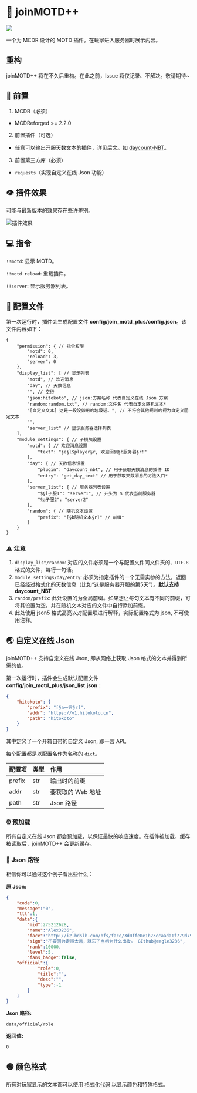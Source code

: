 # 📝 joinMOTD++

[![](https://pic.stackoverflow.wiki/uploadImages/117/24/20/154/2021/08/24/23/08/8cd61849-6a34-4e2d-ad3a-c6056adef05e.svg)](https://github.com/Fallen-Breath/MCDReforged)

一个为 MCDR 设计的 MOTD 插件。在玩家进入服务器时展示内容。

## 重构

joinMOTD++ 将在不久后重构。在此之前，Issue 将仅记录、不解决。敬请期待~

## 🚪 前置

1. MCDR（必须）

- MCDReforged >= 2.2.0

2. 前置插件（可选）

- 任意可以输出开服天数文本的插件，详见后文。如 [daycount-NBT](https://github.com/eagle3236/daycount-NBT)。

3. 前置第三方库（必须）

- `requests`（实现自定义在线 Json 功能）

## 👁️ 插件效果

可能与最新版本的效果存在些许差别。

![插件效果](https://upload.cc/i1/2021/08/24/t6OjbN.png)

## 💻 指令

`!!motd`: 显示 MOTD。

`!!motd reload`: 重载插件。

`!!server`: 显示服务器列表。

## :page_facing_up: 配置文件

第一次运行时，插件会生成配置文件 **config/join_motd_plus/config.json**。该文件内容如下：

```json5
{
    "permission": { // 指令权限
        "motd": 0,
        "reload": 3, 
        "server": 0
    },
    "display_list": [ // 显示列表
        "motd", // 欢迎消息
        "day", // 天数信息
        "", // 空行
        "json:hitokoto", // json:方案名称 代表自定义在线 Json 方案
        "random:random.txt", // random:文件名 代表自定义随机文本*
        "[自定义文本] 这是一段没卵用的垃圾话。", // 不符合其他规则的视为自定义固定文本
        "",
        "server_list" // 显示服务器选择列表
    ],
    "module_settings": { // 子模块设置
        "motd": { // 欢迎消息设置
            "text": "§e§l$player§r, 欢迎回到§b服务器§r!"
        },
        "day": { // 天数信息设置
            "plugin": "daycount_nbt", // 用于获取天数消息的插件 ID
            "entry": "get_day_text" // 用于获取天数消息的方法入口*
        },
        "server_list": { // 服务器列表设置
            "$§l子服1": "server1", // 开头为 $ 代表当前服务器
            "§a子服2": "server2"
        },
        "random": { // 随机文本设置
            "prefix": "[§b随机文本§r]" // 前缀*
        }
    }
}
```

### ⚠️ 注意

1. `display_list/random`: 对应的文件必须是一个与配置文件同文件夹的、`UTF-8` 格式的文件，每行一句话。
2. `module_settings/day/entry`: 必须为指定插件的一个无需实参的方法，返回已经经过格式化的天数信息（比如“这是服务器开服的第5天”）。**默认支持 daycount_NBT**
3. `random/prefix`: 此处设置的为全局前缀。如果想让每句文本有不同的前缀，可将其设置为空，并在随机文本对应的文件中自行添加前缀。
4. 此处使用 json5 格式高亮以对配置项进行解释，实际配置格式为 json, 不可使用注释。

## 🌏 自定义在线 Json

joinMOTD++ 支持自定义在线 Json, 即从网络上获取 Json 格式的文本并得到所需的值。

第一次运行时，插件会生成默认配置文件 **config/join_motd_plus/json_list.json**：

```json
{
    "hitokoto": {
        "prefix": "[§a一言§r]",
        "addr": "https://v1.hitokoto.cn",
        "path": "hitokoto"
    }
}
```

其中定义了一个开箱自带的自定义 Json, 即一言 API。

每个配置都是以配置名作为名称的 `dict`。

| 配置项 | 类型 | 作用              |
| ------ | ---- | :---------------- |
| prefix | str  | 输出时的前缀      |
| addr   | str  | 要获取的 Web 地址 |
| path   | str  | Json 路径         |

### ⏰ 预加载

所有自定义在线 Json 都会预加载，以保证最快的响应速度。在插件被加载、缓存被读取后，joinMOTD++ 会更新缓存。


### 🔖 Json 路径

相信你可以通过这个例子看出些什么：

**原 Json:**

```json
{
    "code":0,
    "message":"0",
    "ttl":1,
    "data":{
        "mid":275212628,
        "name":"Alex3236",
        "face":"http://i2.hdslb.com/bfs/face/3d0ffe0e1b23ccaada1f779d7993226f1db16a75.jpg",
        "sign":"不要因为走得太远，就忘了当初为什么出发。 GIthub@eagle3236",
        "rank":10000,
        "level":5,
        "fans_badge":false,
	"official":{
            "role":0,
            "title":"",
            "desc":"",
            "type":-1
        }
    }
}
```

**Json 路径:**

```plain
data/official/role
```

**返回值:**

```
0
```

## 🟢 颜色格式

所有对玩家显示的文本都可以使用 [格式化代码](https://minecraft.fandom.com/zh/wiki/%E6%A0%BC%E5%BC%8F%E5%8C%96%E4%BB%A3%E7%A0%81) 以显示颜色和特殊格式。
